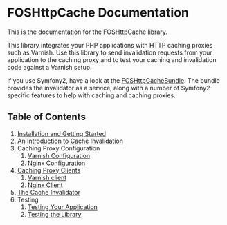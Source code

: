 FOSHttpCache Documentation
==========================

This is the documentation for the FOSHttpCache library.

This library integrates your PHP applications with HTTP caching proxies such as
Varnish. Use this library to send invalidation requests from your application
to the caching proxy and to test your caching and invalidation code against a
Varnish setup.

If you use Symfony2, have a look at the
[FOSHttpCacheBundle](https://github.com/FriendsOfSymfony/FOSHttpCacheBundle).
The bundle provides the invalidator as a service, along with a number of
Symfony2-specific features to help with caching and caching proxies.

Table of Contents
-----------------

1. [Installation and Getting Started](installation.md)
2. [An Introduction to Cache Invalidation](invalidation-introduction.md)
3. Caching Proxy Configuration
   1. [Varnish Configuration](varnish-configuration.md)
   2. [Nginx Configuration](nginx-configuration.md)
4. [Caching Proxy Clients](proxy-clients.md)
   1. [Varnish client](varnish-client.md)
   2. [Nginx Client](nginx-client.md)
5. [The Cache Invalidator](cache-invalidator.md)
6. Testing
   1. [Testing Your Application](testing-your-application.md)
   2. [Testing the Library](testing-the-library.md)